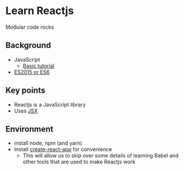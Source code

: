 # Learn Reactjs
Modular code rocks

## Background
- JavaScript
  * [Basic tutorial](https://www.javascript.com/learn/javascript/strings)
- [ES2015 or ES6](https://github.com/lukehoban/es6features)

## Key points
- Reactjs is a JavaScript library
- Uses [JSX](http://buildwithreact.com/tutorial/jsx)

## Environment
- install node, npm (and yarn)
- Install [create-react-app](https://github.com/facebookincubator/create-react-app#getting-started) for convenience
  - This will allow us to skip over some details of learning Babel and other tools that are used to make Reactjs work
